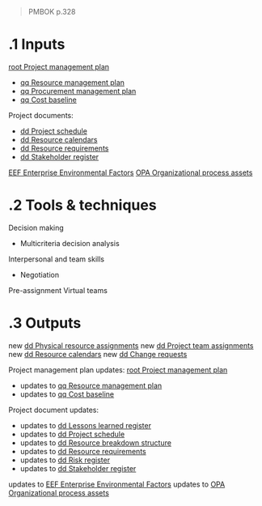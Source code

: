 > PMBOK p.328
# .1 Inputs

[root Project management plan](../Project%20Management%20Plans/root%20Project%20management%20plan.md)
* [qq Resource management plan](../Project%20Management%20Plans/qq%20Resource%20management%20plan.md)
* [qq Procurement management plan](../Project%20Management%20Plans/qq%20Procurement%20management%20plan.md)
* [qq Cost baseline](../Project%20Management%20Plans/qq%20Cost%20baseline.md)

Project documents:
* [dd Project schedule](../Project%20Documents/dd%20Project%20schedule.md)
* [dd Resource calendars](../Project%20Documents/dd%20Resource%20calendars.md)
* [dd Resource requirements](../Project%20Documents/dd%20Resource%20requirements.md)
* [dd Stakeholder register](../Project%20Documents/dd%20Stakeholder%20register.md)

[EEF Enterprise Environmental Factors](../EEF%20Enterprise%20Environmental%20Factors.md)
[OPA Organizational process assets](../OPA%20Organizational%20process%20assets.md)

# .2 Tools & techniques
Decision making
* Multicriteria decision analysis

Interpersonal and team skills
* Negotiation

Pre-assignment
Virtual teams

# .3 Outputs
new [dd Physical resource assignments](../Project%20Documents/dd%20Physical%20resource%20assignments.md)
new [dd Project team assignments](../Project%20Documents/dd%20Project%20team%20assignments.md)
new [dd Resource calendars](../Project%20Documents/dd%20Resource%20calendars.md)
new [dd Change requests](../Project%20Documents/dd%20Change%20requests.md)

Project management plan updates: [root Project management plan](../Project%20Management%20Plans/root%20Project%20management%20plan.md)
* updates to [qq Resource management plan](../Project%20Management%20Plans/qq%20Resource%20management%20plan.md)
* updates to [qq Cost baseline](../Project%20Management%20Plans/qq%20Cost%20baseline.md)

Project document updates:
* updates to [dd Lessons learned register](../Project%20Documents/dd%20Lessons%20learned%20register.md)
* updates to [dd Project schedule](../Project%20Documents/dd%20Project%20schedule.md)
* updates to [dd Resource breakdown structure](../Project%20Documents/dd%20Resource%20breakdown%20structure.md)
* updates to [dd Resource requirements](../Project%20Documents/dd%20Resource%20requirements.md)
* updates to [dd Risk register](../Project%20Documents/dd%20Risk%20register.md)
* updates to [dd Stakeholder register](../Project%20Documents/dd%20Stakeholder%20register.md)

updates to [EEF Enterprise Environmental Factors](../EEF%20Enterprise%20Environmental%20Factors.md)
updates to [OPA Organizational process assets](../OPA%20Organizational%20process%20assets.md)

